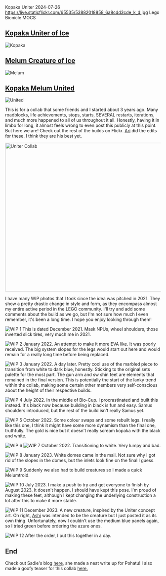 Kopaka Uniter 
2024-07-26
https://live.staticflickr.com/65535/53882018858_6a8cdd3cde_k_d.jpg
Lego Bionicle MOCS

## [Kopaka Uniter of Ice](https://www.flickr.com/gp/fuzz-e/e5191540r3)

![Kopaka](https://live.staticflickr.com/65535/53882018858_6a8cdd3cde_k_d.jpg "Kopaka")

## [Melum Creature of Ice](https://www.flickr.com/gp/fuzz-e/50j6neJ5J1)

![Melum](https://live.staticflickr.com/65535/53882122929_80a781267a_k_d.jpg "Melum")

## [Kopaka Melum United](https://www.flickr.com/gp/fuzz-e/5vu87iB5fK)

![United](https://live.staticflickr.com/65535/53882018803_408bbd1e7a_k_d.jpg "United")

This is for a collab that some friends and I started about 3 years ago. Many roadblocks, life achievements, stops, starts, SEVERAL restarts, iterations, and much more happened to all of us throughout it all. Honestly, having it in limbo for long, it almost feels wrong to even post this publicly at this point. But here we are! Check out the rest of the builds on Flickr. [Ari](https://www.flickr.com/photos/188495704@N06 "Ari") did the edits for these. I think they are his best yet.<br>

<a data-flickr-embed="true" href="https://www.flickr.com/photos/196669369@N08/galleries/72157722987358762" title="Uniter Collab"><img src="https://live.staticflickr.com/65535/53882018858_d100e8bdc4_z.jpg" width="640" height="480" alt="Uniter Collab"/></a><script async src="//embedr.flickr.com/assets/client-code.js" charset="utf-8"></script>

I have many WIP photos that I took since the idea was pitched in 2021. They show a pretty drastic change in style and form, as they encompass almost my entire active period in the LEGO community. I'll try and add some comments about the build as we go, but I'm not sure how much I even remember, it's been a long time. I hope you enjoy looking through them!

![WIP 1](../public/img/uniterwips/1.jpg "WIP 1")
This is dated December 2021. Mask NPUs, wheel shoulders, those inverted slick tires, very much me in 2021.<br>

![WIP 2](../public/img/uniterwips/2.jpg "WIP 2")
January 2022. An attempt to make it more EVA like. It was poorly received. The big system slopes for the legs would start out here and would remain for a really long time before being replaced.<br>

![WIP 3](../public/img/uniterwips/3.jpg "WIP 3")
January 2022. A day later. Pretty cool use of the marbled piece to transition from white to dark blue, honestly. Sticking to the original sets palette for the most part. The gun arm and sw shin feet are elements that remained in the final version. This is potentially the start of the lanky trend within the collab, making some certain other members very self-conscious about the height of their respective builds. <br>

![WIP 4](../public/img/uniterwips/4.jpg "WIP 4")
July 2022. In the middle of Bio-Cup. I procrastinated and built this instead. It's black now because building in black is fun and easy. Samus shoulders introduced, but the rest of the build isn't really Samus yet.<br> 

![WIP 5](../public/img/uniterwips/5.jpg "WIP 5")
October 2022. Some colour swaps and some rebuilt legs. I really like this one, I think it might have some more dynamism than the final one, truthfully. The gold is nice but it doesn't really scream kopaka with the black and white. <br>

![WIP 6](../public/img/uniterwips/6.jpg "WIP 6")
![WIP 7](../public/img/uniterwips/7.jpg "WIP 7")
October 2022. Transitioning to white. Very lumpy and bad.<br>

![WIP 8](../public/img/uniterwips/8.jpg "WIP 8")
January 2023. White domes came in the mail. Not sure why I got rid of the slopes in the domes, but the inlets look fine on the final I guess.<br>

![WIP 9](../public/img/uniterwips/9.jpg "WIP 9")
Suddenly we also had to build creatures so I made a quick Melumtroid.<br>

![WIP 10](../public/img/uniterwips/10.jpg "WIP 10")
July 2023. I make a push to try and get everyone to finish by August 2023. It doesn't happen. I should have kept this pose. I'm proud of making these feet, although I kept changing the underlying construction a lot after this to make it more stable.<br>

![WIP 11](../public/img/uniterwips/11.jpg "WIP 11")
December 2023. A new creature, inspired by the Uniter concept art. Oh right, [Ashi](https://flic.kr/p/2n1VuRq "Ashi") was intended to be the creature but I just posted it as its own thing. Unfortunately, now I couldn't use the medium blue panels again, so I tried green before ordering the azure ones. <br>

![WIP 12](../public/img/uniterwips/12.jpg "WIP 12")
After the order, I put this together in a day.<br> 

## End
Check out Sadie's blog [here](https://creature.dog/deedot3x3/posts/2024-07-26-Pohatu,-Uniter-Of-Stone "here"), she made a neat write up for Pohatu!
I also made a goofy teaser for this collab [here.](../teaser.html "here.")
